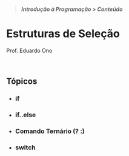 > ##### Introdução à Programação > Conteúdo

# Estruturas de Seleção

Prof. Eduardo Ono

<br>

## Tópicos

* ### if

* ### if..else

* ### Comando Ternário (? :)

* ### switch

<br>
